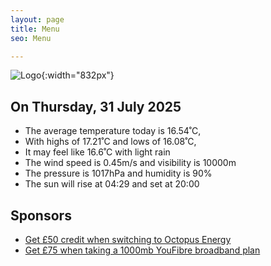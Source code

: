 ```yaml
---
layout: page
title: Menu
seo: Menu

---
```


![Logo](/images/logo.jpg){:width="832px"}

<!-- weather_marker starts -->
## On Thursday, 31 July 2025

- The average temperature today is 16.54˚C,
- With highs of 17.21˚C and lows of 16.08˚C,
- It may feel like 16.6˚C with light rain
- The wind speed is 0.45m/s and visibility is 10000m
- The pressure is 1017hPa and humidity is 90%
- The sun will rise at 04:29 and set at 20:00

<!-- weather_marker ends -->

## Sponsors

- [Get £50 credit when switching to Octopus Energy](https://bit.ly/3oD1nnS)
- [Get £75 when taking a 1000mb YouFibre broadband plan](https://aklam.io/91zWhU?)
